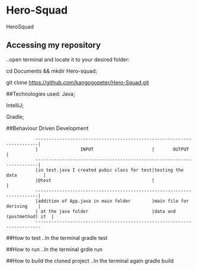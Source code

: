 # Hero-Squad
HeroSquad
## Accessing my repository
..open terminal and locate it to your desired folder:

cd Documents && mkdir Hero-squad;

git clone https://github.com/kangogopeter/Hero-Squad.git

##Technologies used:
Java;

IntelliJ;

Gradle;

##Behaviour Driven Development

               -----------------------------------------------------------------------|
               |                INPUT                      |       OUTPUT             |
               -----------------------------------------------------------------------|
               |in test.java I created pubic class for test|testing the data          |
               |@test                                      |                          |
               -----------------------------------------------------------------------|
               |addition of App.java in main folder        |main file for deriving    |
               | at the java folder                        |data and (postmethod) it  |
               ------------------------------------------------------------------------

##How to test
..In the terminal
gradle test

##How to run
..In the terminal
grdle run

##How to build the cloned project
..In the terminal again
gradle build

